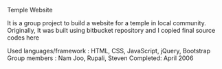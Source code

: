 Temple Website

It is a group project to build a website for a temple in local community.
Originally, It was built using bitbucket repository and I copied final source codes here

Used languages/framework : HTML, CSS, JavaScript, jQuery, Bootstrap
Group members : Nam Joo, Rupali, Steven
Completed: April 2006
